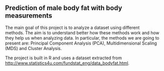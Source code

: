 ## Prediction of male body fat with body measurements

The main goal of this project is to analyze a dataset using different methods. The aim is to understand better how these methods work and how they help us when analyzing data. In particular, the methods we are going to present are: Principal Component Analysis (PCA), Multidimensional Scaling (MDS) and Cluster Analysis.

The project is built in R and uses a dataset extracted from http://www.statistics4u.com/fundstat_eng/data_bodyfat.html.  
